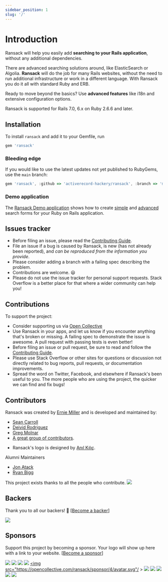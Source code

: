 ```yaml
---
sidebar_position: 1
slug: '/'
---
```


# Introduction

Ransack will help you easily add **searching to your Rails application**, without any additional dependencies.

There are advanced searching solutions around, like ElasticSearch or Algolia. **Ransack** will do the job for many Rails websites, without the need to run additional infrastructure or work in a different language. With Ransack you do it all with standard Ruby and ERB.

Ready to move beyond the basics? Use **advanced features** like i18n and extensive configuration options.

Ransack is supported for Rails 7.0, 6.x on Ruby 2.6.6 and later.

## Installation

To install `ransack` and add it to your Gemfile, run

```jsx title='Gemfile'
gem 'ransack'
```

### Bleeding edge

If you would like to use the latest updates not yet published to RubyGems, use the `main` branch:

```jsx title='Gemfile'
gem 'ransack', :github => 'activerecord-hackery/ransack', :branch => 'main'
```

### Demo application

The [Ransack Demo application](https://github.com/activerecord-hackery/ransack_demo) shows how to create [simple](http://ransack-demo.herokuapp.com) and
[advanced](http://ransack-demo.herokuapp.com/users/advanced_search) search forms for your Ruby on Rails application.


## Issues tracker

* Before filing an issue, please read the [Contributing Guide](https://github.com/activerecord-hackery/ransack/CONTRIBUTING.md).
* File an issue if a bug is caused by Ransack, is new (has not already been reported), and _can be reproduced from the information you provide_.
* Please consider adding a branch with a failing spec describing the problem.
* Contributions are welcome. :smiley:
* Please do not use the issue tracker for personal support requests. Stack Overflow is a better place for that where a wider community can help you!


## Contributions

To support the project:

* Consider supporting us via [Open Collective](https://opencollective.com/ransack/backers/badge.svg)
* Use Ransack in your apps, and let us know if you encounter anything that's
broken or missing. A failing spec to demonstrate the issue is awesome. A pull
request with passing tests is even better!
* Before filing an issue or pull request, be sure to read and follow the
[Contributing Guide](https://github.com/activerecord-hackery/ransack/CONTRIBUTING.md).
* Please use Stack Overflow or other sites for questions or discussion not
directly related to bug reports, pull requests, or documentation improvements.
* Spread the word on Twitter, Facebook, and elsewhere if Ransack's been useful
to you. The more people who are using the project, the quicker we can find and
fix bugs!

## Contributors

Ransack was created by [Ernie Miller](http://twitter.com/erniemiller) and is developed and maintained by:
* [Sean Carroll](https://github.com/scarroll32)
* [Deivid Rodriguez](https://github.com/deivid-rodriguez)
* [Greg Molnar](https://github.com/gregmolnar)
* [A great group of contributors](https://github.com/activerecord-hackery/ransack/graphs/contributors).
- Ransack's logo is designed by [Anıl Kılıç](https://github.com/anilkilic).

Alumni Maintainers
- [Jon Atack](http://twitter.com/jonatack)
- [Ryan Bigg](http://twitter.com/ryanbigg)

This project exists thanks to all the people who contribute. <img src="https://opencollective.com/ransack/contributors.svg?width=890&button=false" />


## Backers

Thank you to all our backers! 🙏 [[Become a backer](https://opencollective.com/ransack#backer)]

<a href="https://opencollective.com/ransack#backers" target="_blank"><img src="https://opencollective.com/ransack/backers.svg?width=890" /></a>


## Sponsors

Support this project by becoming a sponsor. Your logo will show up here with a link to your website. [[Become a sponsor](https://opencollective.com/ransack#sponsor)]

<a href="https://opencollective.com/ransack/sponsor/0/website" target="_blank"><img src="https://opencollective.com/ransack/sponsor/0/avatar.svg" /></a>
<a href="https://opencollective.com/ransack/sponsor/1/website" target="_blank"><img src="https://opencollective.com/ransack/sponsor/1/avatar.svg" /></a>
<a href="https://opencollective.com/ransack/sponsor/2/website" target="_blank"><img src="https://opencollective.com/ransack/sponsor/2/avatar.svg" /></a>
<a href="https://opencollective.com/ransack/sponsor/3/website" target="_blank"><img src="https://opencollective.com/ransack/sponsor/3/avatar.svg" /></a>
<a href="https://opencollective.com/ransack/sponsor/4/website" target="_blank"><img src="https://opencollective.com/ransack/sponsor/4/avatar.svg"/ ></a>
<a href="https://opencollective.com/ransack/sponsor/5/website" target="_blank"><img src="https://opencollective.com/ransack/sponsor/5/avatar.svg" /></a>
<a href="https://opencollective.com/ransack/sponsor/6/website" target="_blank"><img src="https://opencollective.com/ransack/sponsor/6/avatar.svg" /></a>
<a href="https://opencollective.com/ransack/sponsor/7/website" target="_blank"><img src="https://opencollective.com/ransack/sponsor/7/avatar.svg" /></a>
<a href="https://opencollective.com/ransack/sponsor/8/website" target="_blank"><img src="https://opencollective.com/ransack/sponsor/8/avatar.svg" /></a>
<a href="https://opencollective.com/ransack/sponsor/9/website" target="_blank"><img src="https://opencollective.com/ransack/sponsor/9/avatar.svg" /></a>
